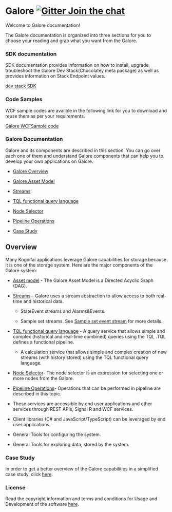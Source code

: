   
# Galore    [![Gitter Join the chat](https://badges.gitter.im/Join%20Chat.svg)](https://gitter.im/kognifai/Lobby)

Welcome to Galore documentation!
 
The Galore documentation is organized into three sections for you to choose  your reading and  grab what you want from the Galore.


 ### SDK documentation
SDK documentation provides information on how to install, upgrade, troubleshoot the Galore Dev Stack(Chocolatey meta package) as well as provides information on Stack Endpoint values.
 
[dev stack SDK](SDK-documentation/readme.md )

### Code Samples
WCF sample codes are availble in the following link for you to download and reuse them as per your requirements.

[Galore WCFSample code](GaloreWCFSample)

### Galore Documentation

Galore and its components are described in this  section. You can go over each one of them and understand Galore components that can help you to develop your own applications on Galore. 

  - [Galore Overview](#Overview)

  - [Galore Asset Model](Galore-Documentation/Asset%20%20Model.md)

  - [Streams](Galore-Documentation/streams.md)

  - [TQL functional query language](Galore-Documentation/TQL%20Syntax.md)

  - [Node Selector](Galore-Documentation/Node%20Selector.md)
 
  - [Pipeline Operations](Galore-Documentation/Pipeline%20Operations.md)

  - [Case Study](Galore-Documentation/casestudy.md)
 


## Overview

Many Kognifai applications leverage Galore capabilities for storage because it is one of the storage system. Here are the major components of the Galore system:

  - [Asset model](Galore-Documentation/Asset%20%20Model.md) - The Galore Asset Model is a Directed Acyclic Graph (DAG).
  
  - [Streams](Galore-Documentation/streams.md) - Galore uses a stream abstraction to allow access to both real-time and historical data.

    -   StateEvent streams and Alarms&Events.

    -   Sample set streams. See [Sample set event stream](Galore-Documentation/streams.md)    for more details.
    
-  [TQL functional query language](Galore-Documentation/TQL%20Syntax.md) - A query service that allows simple and complex (historical and real-time combined) queries using the TQL .TQL defines a functional pipeline. 

   -   A calculation service that allows simple and complex creation of new streams (with  history stored) using the TQL functional query language.

- [Node Selector](Galore-Documentation/Node%20Selector.md)- The node selector is an expression for selecting one or more nodes from the Galore.

 - [Pipeline Operations](Galore-Documentation/Pipeline%20Operations.md)- Operations that can be performed in pipeline are described in this topic.
 
- These services are accessible by end user applications and other services through REST APIs, Signal R and WCF services.

-   Client libraries (C# and JavaScript/TypeScript) can be leveraged by end user applications.

-   General Tools for configuring the system.

-   General Tools for exploring data, stored by the system.
 

### Case Study
In order to get a better overview of the Galore capabilities in a simplified case study, click [here](Galore-Documentation/casestudy.md).

### License
Read the copyright information and terms and conditions for Usage and Development of the software [here](https://github.com/kognifai/Kognifai/blob/master/License.md#copyright--year-kongsberg-digital-as).

